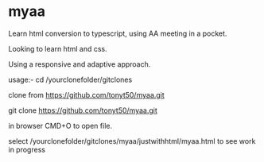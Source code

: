 # myaa

Learn html conversion to typescript, using AA meeting in a pocket.

Looking to learn html and css.

Using a responsive and adaptive approach.

usage:-
cd /yourclonefolder/gitclones

clone from https://github.com/tonyt50/myaa.git

git clone https://github.com/tonyt50/myaa.git

in browser CMD+O to open file.

select /yourclonefolder/gitclones/myaa/justwithhtml/myaa.html to see work in progress
